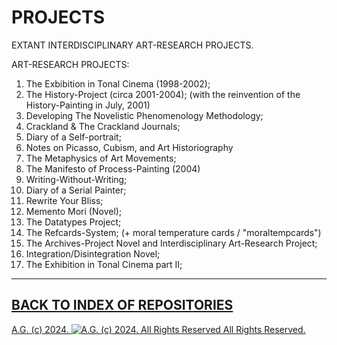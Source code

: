 # PROJECTS
EXTANT INTERDISCIPLINARY ART-RESEARCH PROJECTS.

ART-RESEARCH PROJECTS:
1. The Exbibition in Tonal Cinema (1998-2002);
2. The History-Project (circa 2001-2004); (with the reinvention of the History-Painting in July, 2001)
3. Developing The Novelistic Phenomenology Methodology;
4. Crackland & The Crackland Journals;
6. Diary of a Self-portrait;
7. Notes on Picasso, Cubism, and Art Historiography
8. The Metaphysics of Art Movements;
9. The Manifesto of Process-Painting (2004)
10. Writing-Without-Writing;
11. Diary of a Serial Painter;
12. Rewrite Your Bliss;
13. Memento Mori (Novel);
14. The Datatypes Project;
15. The Refcards-System; (+ moral temperature cards / "moraltempcards")
16. The Archives-Project Novel and Interdisciplinary Art-Research Project;
17. Integration/Disintegration Novel;
18. The Exhibition in Tonal Cinema part II;

- - - - - - -

## [BACK TO INDEX OF REPOSITORIES](https://github.com/antiface/Index)

[A.G. (c) 2024. ![A.G. (c) 2024. All Rights Reserved](https://historiotheque.files.wordpress.com/2016/11/ag_signature_official_2015_50px_cropped.jpg) All Rights Reserved.](http://alexgagnon.com)
